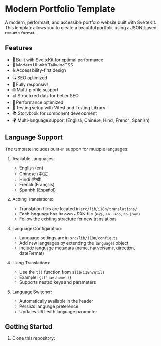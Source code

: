 # Modern Portfolio Template

A modern, performant, and accessible portfolio website built with SvelteKit. This template allows you to create a beautiful portfolio using a JSON-based resume format.

## Features

- 🚀 Built with SvelteKit for optimal performance
- 🎨 Modern UI with TailwindCSS
- ♿ Accessibility-first design
- 🔍 SEO optimized
- 📱 Fully responsive
- 🌐 Multi-profile support
- 📊 Structured data for better SEO
- 🎯 Performance optimized
- 🧪 Testing setup with Vitest and Testing Library
- 📚 Storybook for component development
- 🌍 Multi-language support (English, Chinese, Hindi, French, Spanish)

## Language Support

The template includes built-in support for multiple languages:

1. Available Languages:
   - English (en)
   - Chinese (中文)
   - Hindi (हिन्दी)
   - French (Français)
   - Spanish (Español)

2. Adding Translations:
   - Translation files are located in `src/lib/i18n/translations/`
   - Each language has its own JSON file (e.g., `en.json`, `zh.json`)
   - Follow the existing structure for new translations

3. Language Configuration:
   - Language settings are in `src/lib/i18n/config.ts`
   - Add new languages by extending the `languages` object
   - Include language metadata (name, nativeName, direction, dateFormat)

4. Using Translations:
   - Use the `t()` function from `$lib/i18n/utils`
   - Example: `{t('nav.home')}`
   - Supports nested keys and parameters

5. Language Switcher:
   - Automatically available in the header
   - Persists language preference
   - Updates URL with language parameter

## Getting Started

1. Clone this repository:
```